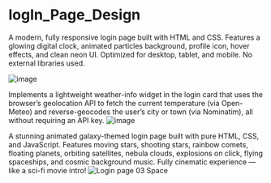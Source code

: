 ﻿# logIn_Page_Design
A modern, fully responsive login page built with HTML and CSS. Features a glowing digital clock, animated particles background, profile icon, hover effects, and clean neon UI. Optimized for desktop, tablet, and mobile. No external libraries used.

![image](https://github.com/user-attachments/assets/136a518d-f86c-4fa7-af16-e3d183a8ea1b)

Implements a lightweight weather-info widget in the login card that uses the browser’s geolocation API to fetch the current temperature (via Open-Meteo) and reverse-geocodes the user’s city or town (via Nominatim), all without requiring an API key.
![image](https://github.com/user-attachments/assets/1c34938b-71a3-44e5-984f-c25be1da37b7)

A stunning animated galaxy-themed login page built with pure HTML, CSS, and JavaScript.
Features moving stars, shooting stars, rainbow comets, floating planets, orbiting satellites, nebula clouds, explosions on click, flying spaceships, and cosmic background music.
Fully cinematic experience — like a sci-fi movie intro!
![Login page 03 Space](https://github.com/user-attachments/assets/69a61501-104a-4298-98a9-a28f52b2f2b1)
